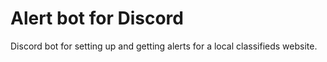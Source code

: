 # Alert bot for Discord

Discord bot for setting up and getting alerts for a local classifieds website.